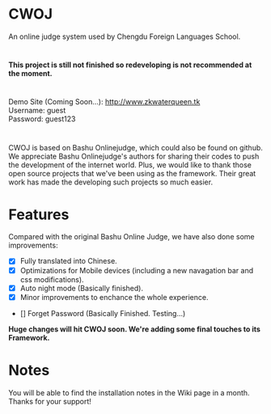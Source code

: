 # CWOJ
An online judge system used by Chengdu Foreign Languages School.
#
<b>This project is still not finished so redeveloping is not recommended at the moment.</b>
#
Demo Site (Coming Soon...): http://www.zkwaterqueen.tk<br>
Username: guest<br>
Password: guest123<br>
#
CWOJ is based on Bashu Onlinejudge, which could also be found on github. We appreciate Bashu Onlinejudge's authors for sharing their codes to push the development of the internet world.
Plus, we would like to thank those open source projects that we've been using as the framework. Their great work has made the developing such projects so much easier.
# Features
Compared with the original Bashu Online Judge, we have also done some improvements:<br>
- [X] Fully translated into Chinese.<br>
- [X] Optimizations for Mobile devices (including a new navagation bar and css modifications).<br>
- [X] Auto night mode (Basically finished).<br>
- [X] Minor improvements to enchance the whole experience.<br>
- [] Forget Password (Basically Finished. Testing...)<br>

<b>Huge changes will hit CWOJ soon. We're adding some final touches to its Framework.</b>

# Notes
You will be able to find the installation notes in the Wiki page in a month. Thanks for your support!
